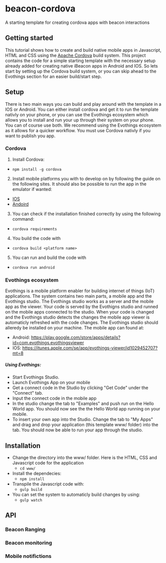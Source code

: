 # beacon-cordova
A starting template for creating cordova apps with beacon interactions

## Getting started
This tutorial shows how to create and build native mobile apps in Javascript, HTML and CSS using the [Apache Cordova](https://cordova.apache.org/) build system. This project contains the code for a simple starting template with the necessary setup already added for creating native iBeacon apps in Android and IOS. So lets start by setting up the Cordova build system, or you can skip ahead to the Evothings section for an easier build/start step.

## Setup
There is two main ways you can build and play around with the template in a IOS or Android. You can either install cordova and get it to run the template nativly on your phone, or you can use the Evothings ecosystem which allows you to install and run your up through their system on your phone. You can of course use both. We recommend using the Evothings ecosystem as it allows for a quicker workflow. You must use Cordova nativly if you want to publish you app.

### Cordova
1. Install Cordova:
  - `npm install -g cordova`
2. Install mobile platforms you with to develop on by following the guide on the following sites. It should also be possible to run the app in the emulator if wanted:
  - [IOS](https://cordova.apache.org/docs/en/latest/guide/platforms/ios/index.html)
  - [Andoird](https://cordova.apache.org/docs/en/latest/guide/platforms/android/index.html)
3. You can check if the installation finished correctly by using the following command:
  - `cordova requirements`
4. You build the code with
  - `cordova build <platform name>`
5. You can run and build the code with
  - `cordova run android`

### Evothings ecosystem
Evothings is a mobile platform enabler for building internet of things (IoT) applications. The system contains two main parts, a mobile app and the Evothings studio. The Evothings studio works as a server and the mobile app as the viewer. Your code is served by the Evothigns studio and runned on the mobile apps connected to the studio. When your code is changed and the Evothings studio detects the changes the mobile app viewer is automaticly refreshed with the code changes. The Evothings studio should alleredy be installed on your machine. The mobile app can found at:
  - Android: https://play.google.com/store/apps/details?id=com.evothings.evothingsviewer
  - IOS: https://itunes.apple.com/se/app/evothings-viewer/id1029452707?mt=8

##### Using Evothings:
  - Start Evothings Studio.
  - Launch Evothings App on your mobile
  - Get a connect code in the Studio by clicking "Get Code" under the "Connect" tab.
  - Input the connect code in the mobile app
  - In the studio change the tab to "Examples" and push run on the Hello World app. You should now see the the Hello World app running on your mobile.
  - To insert your own app into the Studio. Change the tab to "My Apps" and drag and drop your application (this template www/ folder) into the tab. You should now be able to run your app through the studio.

## Installation
  - Change the directory into the www/ folder. Here is the HTML, CSS and Javascript code for the application
    - `cd www/`
  - Install the dependecies:
    - `npm install`  
  - Transpile the Javascript code with:
    - `gulp build`
  - You can set the system to automaticly build changes by using:
    - `gulp watch`

## API

### Beacon Ranging

### Beacon monitoring

### Mobile notifictions
